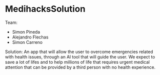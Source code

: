 # MedihacksSolution
Team:
- Simon Pineda
- Alejandro Flechas
- Simon Carreno

Solution:
An app that will allow the user to overcome emergencies related with health issues, through an AI tool that will guide the user. 
We expect to save a lot of lifes and to help millions of life that requires urgent medical attention that can be provided by a third person with no health experience.   